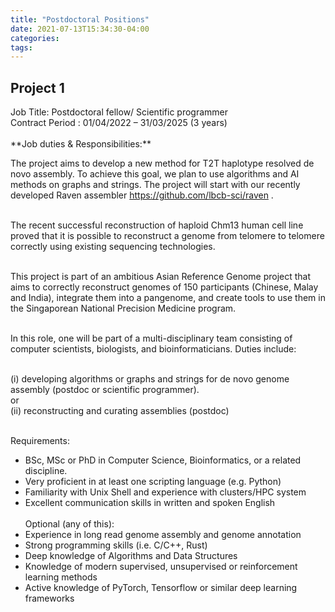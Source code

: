 ```yaml
---
title: "Postdoctoral Positions"
date: 2021-07-13T15:34:30-04:00
categories:
tags:
---
```


<h2>Project 1</h2>
<body>
Job Title: Postdoctoral fellow/ Scientific programmer <br />
Contract Period : 01/04/2022 – 31/03/2025 (3 years)<br /><br />
**Job duties & Responsibilities:** <br />
  
The project aims to develop a new method for T2T haplotype resolved de novo assembly. To achieve this goal, we plan to use algorithms and AI methods on graphs and strings. The project will start with our recently developed Raven assembler https://github.com/lbcb-sci/raven .<br /><br />
 
The recent successful reconstruction of haploid Chm13 human cell line proved that it is possible to reconstruct a genome from telomere to telomere correctly using existing sequencing technologies. <br /><br />
 
This project is part of an ambitious Asian Reference Genome project that aims to correctly reconstruct genomes of 150 participants (Chinese, Malay and India), integrate them into a pangenome, and create tools to use them in the Singaporean National Precision Medicine program. <br /><br />
  
In this role, one will be part of a multi-disciplinary team consisting of computer
scientists, biologists, and bioinformaticians. Duties include:   <br /><br />
  
(i) developing algorithms or graphs and strings for de novo genome assembly (postdoc or scientific programmer). <br />
or <br />
(ii) reconstructing and curating assemblies (postdoc) <br /> <br />

Requirements:<br />
- BSc, MSc or PhD in Computer Science, Bioinformatics, or a related discipline. <br />
- Very proficient in at least one scripting language (e.g. Python) <br />
- Familiarity with Unix Shell and experience with clusters/HPC system <br />
- Excellent communication skills in written and spoken English <br /> <br />
Optional (any of this):<br />
- Experience in long read genome assembly and genome annotation  <br />
- Strong programming skills (i.e. C/C++, Rust) <br />
- Deep knowledge of Algorithms and Data Structures <br />
- Knowledge of modern supervised, unsupervised or reinforcement learning methods <br />
- Active knowledge of PyTorch, Tensorflow or similar deep learning frameworks <br />
<body/>
  <br /> 
  
  
